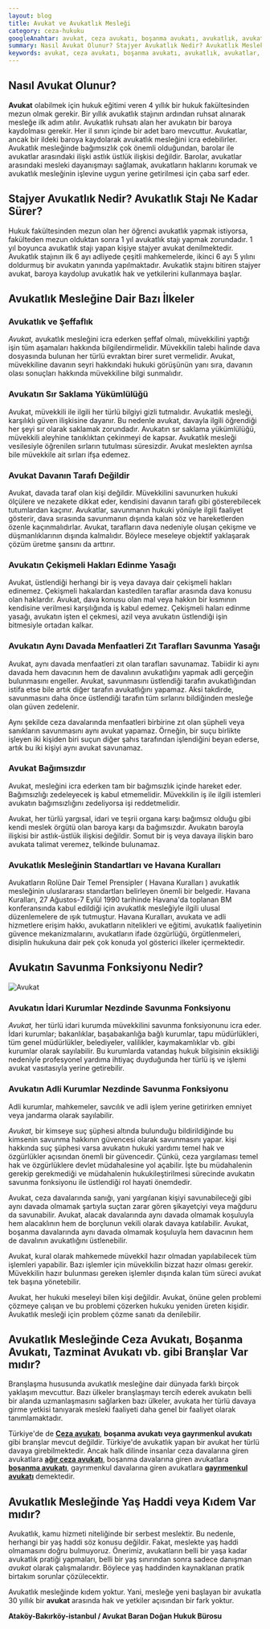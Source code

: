 ```yaml
---
layout: blog
title: Avukat ve Avukatlık Mesleği
category: ceza-hukuku
googleAnahtar: avukat, ceza avukatı, boşanma avukatı, avukatlık, avukatlar, gayrımenkul avukatı, ağır ceza avukatı, bakırköy avukat, istanbul avukat, ataköy avukat, hukuk bürosu
summary: Nasıl Avukat Olunur? Stajyer Avukatlık Nedir? Avukatlık Meslek İlkeleri, Avukatın Savunma Fonksiyonu, Avukat ve Bağımsızlık, Ceza Avukatı, Boşanma Avukatı, Gayrimenkul Avukatı gibi branşlar olup olmadığı anlatılmıştır.
keywords: avukat, ceza avukatı, boşanma avukatı, avukatlık, avukatlar, gayrımenkul avukatı, ağır ceza avukatı, bakırköy avukat, istanbul avukat, ataköy avukati, hukuk bürosu
---
```

## Nasıl Avukat Olunur?

**Avukat** olabilmek için hukuk eğitimi veren 4 yıllık bir hukuk fakültesinden mezun olmak gerekir. Bir yıllık avukatlık stajının ardından ruhsat alınarak mesleğe ilk adım atılır. Avukatlık ruhsatı alan her avukatın bir baroya kaydolması gerekir. Her il sınırı içinde bir adet baro mevcuttur. Avukatlar, ancak bir ildeki baroya kaydolarak avukatlık mesleğini icra edebilirler. Avukatlık mesleğinde bağımsızlık çok önemli olduğundan, barolar ile avukatlar arasındaki ilişki astlık üstlük ilişkisi değildir. Barolar, avukatlar arasındaki mesleki dayanışmayı sağlamak, avukatların haklarını korumak ve avukatlık mesleğinin işlevine uygun yerine getirilmesi için çaba sarf eder.

## Stajyer Avukatlık Nedir? Avukatlık Stajı Ne Kadar Sürer?

Hukuk fakültesinden mezun olan her öğrenci avukatlık yapmak istiyorsa, fakülteden mezun olduktan sonra 1 yıl avukatlık stajı yapmak zorundadır. 1 yıl boyunca avukatlık stajı yapan kişiye stajyer avukat denilmektedir. Avukatlık stajının ilk 6 ayı adliyede çeşitli mahkemelerde, ikinci 6 ayı 5 yılını doldurmuş bir avukatın yanında yapılmaktadır. Avukatlık stajını bitiren stajyer avukat, baroya kaydolup avukatlık hak ve yetkilerini kullanmaya başlar.

## Avukatlık Mesleğine Dair Bazı İlkeler

### Avukatlık ve Şeffaflık

*Avukat,* avukatlık mesleğini icra ederken şeffaf olmalı, müvekkilini yaptığı işin tüm aşamaları hakkında bilgilendirmelidir. Müvekkilin talebi halinde dava dosyasında bulunan her türlü evraktan birer suret vermelidir. Avukat, müvekkiline davanın seyri hakkındaki hukuki görüşünün yanı sıra, davanın olası sonuçları hakkında müvekkiline bilgi sunmalıdır.

### Avukatın Sır Saklama Yükümlülüğü

Avukat, müvekkili ile ilgili her türlü bilgiyi gizli tutmalıdır. Avukatlık mesleği, karşılıklı güven ilişkisine dayanır. Bu nedenle avukat, davayla ilgili öğrendiği her şeyi sır olarak saklamak zorundadır. Avukatın sır saklama yükümlülüğü, müvekkili aleyhine tanıklıktan çekinmeyi de kapsar. Avukatlık mesleği vesilesiyle öğrenilen sırların tutulması süresizdir. Avukat meslekten ayrılsa bile müvekkile ait sırları ifşa edemez.


### Avukat Davanın Tarafı Değildir

Avukat, davada taraf olan kişi değildir. Müvekkilini savunurken hukuki ölçülere ve nezakete dikkat eder, kendisini davanın tarafı gibi gösterebilecek tutumlardan kaçınır. Avukatlar, savunmanın hukuki yönüyle ilgili faaliyet gösterir, dava sırasında savunmanın dışında kalan söz ve hareketlerden özenle kaçınmalıdırlar. Avukat, tarafların dava nedeniyle oluşan çekişme ve düşmanlıklarının dışında kalmalıdır. Böylece meseleye objektif yaklaşarak çözüm üretme şansını da arttırır.

### Avukatın Çekişmeli Hakları Edinme Yasağı

Avukat, üstlendiği herhangi bir iş veya davaya dair çekişmeli hakları edinemez. Çekişmeli hakalardan kastedilen taraflar arasında dava konusu olan haklardır. Avukat, dava konusu olan mal veya hakkın bir kısmının kendisine verilmesi karşılığında iş kabul edemez. Çekişmeli haları edinme yasağı, avukatın işten el çekmesi, azil veya avukatın üstlendiği işin bitmesiyle ortadan kalkar.

### Avukatın Aynı Davada Menfaatleri Zıt Tarafları Savunma Yasağı

Avukat, aynı davada menfaatleri zıt olan tarafları savunamaz. Tabiidir ki aynı davada hem davacının hem de davalının avukatlığını yapmak adli gerçeğin bulunmasını engeller. Avukat, savunmasını üstlendiği tarafın avukatlığından istifa etse bile artık diğer tarafın avukatlığını yapamaz. Aksi takdirde, savunmasını daha önce üstlendiği tarafın tüm sırlarını bildiğinden mesleğe olan güven zedelenir.

Aynı şekilde ceza davalarında menfaatleri birbirine zıt olan şüpheli veya sanıkların savunmasını aynı avukat yapamaz. Örneğin, bir suçu birlikte işleyen iki kişiden biri suçun diğer şahıs tarafından işlendiğini beyan ederse, artık bu iki kişiyi aynı avukat savunamaz.

### Avukat Bağımsızdır

Avukat, mesleğini icra ederken tam bir bağımsızlık içinde hareket eder. Bağımsızlığı zedeleyecek iş kabul etmemelidir. Müvekkilin iş ile ilgili istemleri avukatın bağımsızlığını zedeliyorsa işi reddetmelidir.

Avukat, her türlü yargısal, idari ve teşrii organa karşı bağımsız olduğu gibi kendi meslek örgütü olan baroya karşı da bağımsızdır. Avukatın baroyla ilişkisi bir astlık-üstlük ilişkisi değildir. Somut bir iş veya davaya ilişkin baro avukata talimat veremez, telkinde bulunamaz.

### Avukatlık Mesleğinin Standartları ve Havana Kuralları

Avukatların Rolüne Dair Temel Prensipler ( Havana Kuralları ) avukatlık mesleğinin uluslararası standartları belirleyen önemli bir belgedir. Havana Kuralları, 27 Ağustos-7 Eylül 1990 tarihinde Havana'da toplanan BM konferansında kabul edildiği için avukatlık mesleğiyle ilgili ulusal düzenlemelere de ışık tutmuştur. Havana Kuralları, avukata ve adli hizmetlere erişim hakkı, avukatların nitelikleri ve eğitimi, avukatlık faaliyetinin güvence mekanizmalarını, avukatların ifade özgürlüğü, örgütlenmeleri, disiplin hukukuna dair pek çok konuda yol gösterici ilkeler içermektedir.

## Avukatın Savunma Fonksiyonu Nedir?

![Avukat](https://camo.githubusercontent.com/c5b82190d9ea5fb035dd671ad88b1674b2591008/687474703a2f2f692e68697a6c69726573696d2e636f6d2f764c6b6d31342e6a7067 "Avukat")

###  Avukatın İdari Kurumlar Nezdinde Savunma Fonksiyonu

*Avukat,* her türlü idari kurumda müvekkilini savunma fonksiyonunu icra eder. İdari kurumlar; bakanlıklar, başabakanlığa bağlı kurumlar, tapu müdürlükleri, tüm genel müdürlükler, belediyeler, valilikler, kaymakamlıklar vb. gibi kurumlar olarak sayılabilir. Bu kurumlarda vatandaş hukuk bilgisinin eksikliği nedeniyle profesyonel yardıma ihtiyaç duyduğunda her türlü iş ve işlemi avukat vasıtasıyla yerine getirebilir.

### Avukatın Adli Kurumlar Nezdinde Savunma Fonksiyonu

Adli kurumlar, mahkemeler, savcılık ve adli işlem yerine getirirken emniyet veya jandarma olarak sayılabilir.

*Avukat,* bir kimseye suç şüphesi altında bulunduğu bildirildiğinde bu kimsenin savunma hakkının güvencesi olarak savunmasını yapar. kişi hakkında suç şüphesi varsa avukatın hukuki yardımı temel hak ve özgürlükler açısından önemli bir güvencedir. Çünkü, ceza yargılaması temel hak ve özgürlüklere devlet müdahalesine yol açabilir. İşte bu müdahalenin gerekip gerekmediği ve müdahalenin hukukileştirilmesi sürecinde avukatın savunma fonksiyonu ile üstlendiği rol hayati önemdedir.

Avukat, ceza davalarında sanığı, yani yargılanan kişiyi savunabileceği gibi aynı davada olmamak şartıyla suçtan zarar gören şikayetçiyi veya mağduru da savunabilir. Avukat, alacak davalarında aynı davada olmamak koşuluyla hem alacaklının hem de borçlunun vekili olarak davaya katılabilir. Avukat, boşanma davalarında aynı davada olmamak koşuluyla hem davacının hem de davalının avukatlığını üstlenebilir.

Avukat, kural olarak mahkemede müvekkil hazır olmadan yapılabilecek tüm işlemleri yapabilir. Bazı işlemler için müvekkilin bizzat hazır olması gerekir. Müvekkilin hazır bulunması gereken işlemler dışında kalan tüm süreci avukat tek başına yönetebilir.

Avukat, her hukuki meseleyi bilen kişi değildir. Avukat, önüne gelen problemi çözmeye çalışan ve bu problemi çözerken hukuku yeniden üreten kişidir. Avukatlık mesleği için problem çözme sanatı da denilebilir.

## Avukatlık Mesleğinde Ceza Avukatı, Boşanma Avukatı, Tazminat Avukatı vb. gibi Branşlar Var mıdır?

Branşlaşma hususunda avukatlık mesleğine dair dünyada farklı birçok yaklaşım mevcuttur. Bazı ülkeler branşlaşmayı tercih ederek avukatın belli bir alanda uzmanlaşmasını sağlarken bazı ülkeler, avukata her türlü davaya girme yetkisi tanıyarak mesleki faaliyeti daha genel bir faaliyet olarak tanımlamaktadır.

Türkiye'de de [**Ceza avukatı**](http://barandogan.av.tr/blog/ceza-hukuku/ceza-avukatinin-islevi.html), **boşanma avukatı veya gayrımenkul avukatı** gibi branşlar mevcut değildir. Türkiye'de avukatlık yapan bir avukat her türlü davaya girebilmektedir. Ancak halk dilinde insanlar ceza davalarına giren avukatlara [**ağır ceza avukatı**](https://barandogan.av.tr/blog/ceza-hukuku/istanbul-agir-ceza-avukati.html), boşanma davalarına giren avukatlara [**boşanma avukatı**](https://barandogan.av.tr/blog/medeni-hukuk/bosanma-avukati.html), gayrımenkul davalarına giren avukatlara [**gayrımenkul avukatı**](https://barandogan.av.tr/blog/gayrimenkul-hukuku/gayrimenkul-avukati-istanbul.html) demektedir.

## Avukatlık Mesleğinde Yaş Haddi  veya Kıdem Var mıdır?

Avukatlık, kamu hizmeti niteliğinde bir serbest meslektir. Bu nedenle, herhangi bir yaş haddi söz konusu değildir. Fakat, meslekte yaş haddi olmamasını doğru bulmuyoruz. Önerimiz, avukatların belli bir yaşa kadar avukatlık pratiği yapmaları, belli bir yaş sınırından sonra sadece danışman *avukat* olarak çalışmalarıdır. Böylece yaş haddinden kaynaklanan pratik birtakım sorunlar çözülecektir.

Avukatlık mesleğinde kıdem yoktur. Yani, mesleğe yeni başlayan bir avukatla 30 yıllık bir **avukat** arasında hak ve yetkiler açısından bir fark yoktur.



**Ataköy-Bakırköy-istanbul / Avukat Baran Doğan Hukuk Bürosu**
